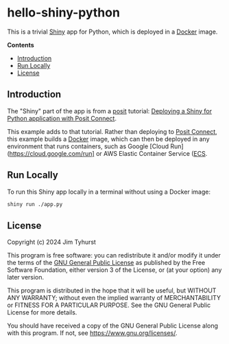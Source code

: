 # hello-shiny-python
This is a trivial [Shiny](https://shiny.posit.co/) app for Python, 
which is deployed in a [Docker](https://www.docker.com/) image.

**Contents**

- [Introduction](#introduction)
- [Run Locally](#run-locally)
- [License](#license)

## Introduction

The "Shiny" part of the app is from a [posit](https://posit.co/) tutorial:
[Deploying a Shiny for Python application with Posit Connect](https://posit.co/blog/deploying-a-shiny-for-python-application-with-posit-connect/).

This example adds to that tutorial. Rather than deploying to
[Posit Connect](https://posit.co/products/enterprise/connect/),
this example builds a [Docker](https://www.docker.com/) image,
which can then be deployed in any environment that runs containers,
such as Google [Cloud Run](https://cloud.google.com/run] or 
AWS Elastic Container Service ([ECS](https://aws.amazon.com/ecs/]).

## Run Locally
To run this Shiny app locally in a terminal without using a Docker image:

```bash
shiny run ./app.py
```

## License
Copyright (c) 2024 Jim Tyhurst

This program is free software: you can redistribute it and/or modify
it under the terms of the
[GNU General Public License](https://www.gnu.org/licenses/)
as published by the Free Software Foundation, either version 3 of the License,
or (at your option) any later version.

This program is distributed in the hope that it will be useful,
but WITHOUT ANY WARRANTY; without even the implied warranty of
MERCHANTABILITY or FITNESS FOR A PARTICULAR PURPOSE.  See the
GNU General Public License for more details.

You should have received a copy of the GNU General Public License
along with this program.  If not, see <https://www.gnu.org/licenses/>.
